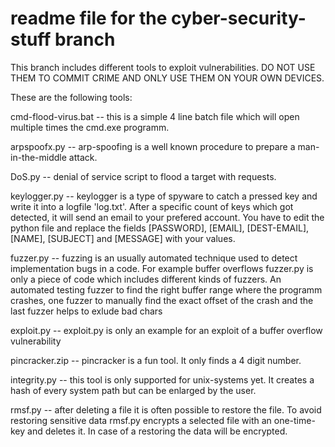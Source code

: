 # readme file for the cyber-security-stuff branch

This branch includes different tools to exploit vulnerabilities. 
DO NOT USE THEM TO COMMIT CRIME AND ONLY USE THEM ON YOUR OWN DEVICES.


These are the following tools:

cmd-flood-virus.bat -- this is a simple 4 line batch file which will open multiple times the cmd.exe programm.

arpspoofx.py -- arp-spoofing is a well known procedure to prepare a man-in-the-middle attack.

DoS.py -- denial of service script to flood a target with requests. 

keylogger.py -- keylogger is a type of spyware to catch a pressed key and write it into a logfile 'log.txt'. 
                After a specific count of keys which got detected, it will send an email to your prefered account.
                You have to edit the python file and replace the fields [PASSWORD], [EMAIL], [DEST-EMAIL], [NAME],
                [SUBJECT] and [MESSAGE] with your values. 
  
fuzzer.py -- fuzzing is an usually automated technique used to detect implementation bugs in a code. For example 
             buffer overflows
             fuzzer.py is only a piece of code which includes different kinds of fuzzers. An automated testing
             fuzzer to find the right buffer range where the programm crashes, one fuzzer to manually find the
             exact offset of the crash and the last fuzzer helps to exlude bad chars
            
exploit.py -- exploit.py is only an example for an exploit of a buffer overflow vulnerability 

pincracker.zip -- pincracker is a fun tool. It only finds a 4 digit number.

integrity.py -- this tool is only supported for unix-systems yet. It creates a hash of every system path but can 
                be enlarged by the user. 
     
rmsf.py -- after deleting a file it is often possible to restore the file. To avoid restoring sensitive data rmsf.py 
           encrypts a selected file with an one-time-key and deletes it. In case of a restoring the data will be encrypted. 






